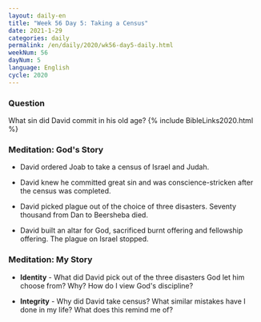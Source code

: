 ```yaml
---
layout: daily-en
title: "Week 56 Day 5: Taking a Census"
date: 2021-1-29 
categories: daily
permalink: /en/daily/2020/wk56-day5-daily.html
weekNum: 56
dayNum: 5
language: English
cycle: 2020
---
```

### Question     
What sin did David commit in his old age?
{% include BibleLinks2020.html %} 

### Meditation: God's Story   
+ David ordered Joab to take a census of Israel and Judah. 

+ David knew he committed great sin and was conscience-stricken after the census was completed. 

+ David picked plague out of the choice of three disasters. Seventy thousand from Dan to Beersheba died. 

+ David built an altar for God, sacrificed burnt offering and fellowship offering. The plague on Israel stopped. 

### Meditation: My Story   
+ **Identity** - What did David pick out of the three disasters God let him choose from? Why? How do I view God's discipline? 

+ **Integrity** - Why did David take census? What similar mistakes have I done in my life? What does this remind me of? 
